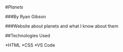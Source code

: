 #_Planets_

###By Ryan Gibson

###Website about planets and what I know about them

##Technologies Used

*HTML
*CSS
*VS Code